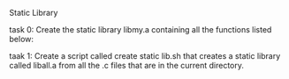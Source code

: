 Static Library

task 0: Create the static library libmy.a containing all the functions listed below:

taak 1: Create a script called create static lib.sh that creates a static library called liball.a from all the .c files that are in the current directory.
